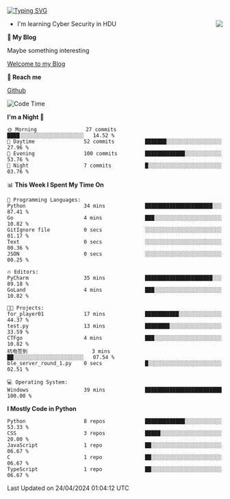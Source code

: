 [![Typing SVG](https://readme-typing-svg.herokuapp.com?font=Fira+Code&pause=1000&random=false&width=450&height=60&lines=Hello+%F0%9F%91%8B%F0%9F%8F%BB;I'm+JBNRZ)](https://git.io/typing-svg)

<a href="#">
  <img align="right" src="https://github-readme-stats.vercel.app/api?username=JBNRZ&show_icons=true&bg_color=15,f2f7fd,E0EAFC" />
</a>

- I'm learning Cyber Security in HDU

 **🌱 My Blog**

Maybe something interesting

[Welcome to my Blog](https://jbnrz.com.cn/)

 **💬 Reach me** 

[Github](https://github.com/JBNRZ)


<!--START_SECTION:waka-->
![Code Time](http://img.shields.io/badge/Code%20Time-423%20hrs%2037%20mins-blue)

**I'm a Night 🦉** 

```text
🌞 Morning                27 commits          ████░░░░░░░░░░░░░░░░░░░░░   14.52 % 
🌆 Daytime                52 commits          ███████░░░░░░░░░░░░░░░░░░   27.96 % 
🌃 Evening                100 commits         █████████████░░░░░░░░░░░░   53.76 % 
🌙 Night                  7 commits           █░░░░░░░░░░░░░░░░░░░░░░░░   03.76 % 
```


📊 **This Week I Spent My Time On** 

```text
💬 Programming Languages: 
Python                   34 mins             ██████████████████████░░░   87.41 % 
Go                       4 mins              ███░░░░░░░░░░░░░░░░░░░░░░   10.82 % 
GitIgnore file           0 secs              ░░░░░░░░░░░░░░░░░░░░░░░░░   01.17 % 
Text                     0 secs              ░░░░░░░░░░░░░░░░░░░░░░░░░   00.36 % 
JSON                     0 secs              ░░░░░░░░░░░░░░░░░░░░░░░░░   00.25 % 

🔥 Editors: 
PyCharm                  35 mins             ██████████████████████░░░   89.18 % 
GoLand                   4 mins              ███░░░░░░░░░░░░░░░░░░░░░░   10.82 % 

🐱‍💻 Projects: 
for_player01             17 mins             ███████████░░░░░░░░░░░░░░   44.37 % 
test.py                  13 mins             ████████░░░░░░░░░░░░░░░░░   33.59 % 
CTFgo                    4 mins              ███░░░░░░░░░░░░░░░░░░░░░░   10.82 % 
杭电签到                     3 mins              ██░░░░░░░░░░░░░░░░░░░░░░░   07.54 % 
ble_server_round_1.py    0 secs              █░░░░░░░░░░░░░░░░░░░░░░░░   02.51 % 

💻 Operating System: 
Windows                  39 mins             █████████████████████████   100.00 % 
```

**I Mostly Code in Python** 

```text
Python                   8 repos             █████████████░░░░░░░░░░░░   53.33 % 
CSS                      3 repos             █████░░░░░░░░░░░░░░░░░░░░   20.00 % 
JavaScript               1 repo              ██░░░░░░░░░░░░░░░░░░░░░░░   06.67 % 
C                        1 repo              ██░░░░░░░░░░░░░░░░░░░░░░░   06.67 % 
TypeScript               1 repo              ██░░░░░░░░░░░░░░░░░░░░░░░   06.67 % 
```




 Last Updated on 24/04/2024 01:04:12 UTC
<!--END_SECTION:waka-->
